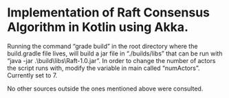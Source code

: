 # Implementation of Raft Consensus Algorithm in Kotlin using Akka.

Running the command “grade build”
in the root directory where the build.gradle file lives, will build
a jar file in “./builds/libs” that can be run with
“java -jar .\build\libs\Raft-1.0.jar”. In order to change the number
of actors the script runs with, modify the variable in main called
“numActors”. Currently set to 7.

No other sources outside the ones mentioned above were consulted.
